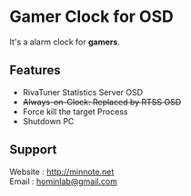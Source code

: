 # Gamer Clock for OSD


It's a alarm clock for **gamers**.

Features
---
- RivaTuner Statistics Server OSD
- ~~Always-on-Clock: Replaced by RTSS OSD~~
- Force kill the target Process
- Shutdown PC


Support
---
Website : <http://minnote.net>  
Email : <hominlab@gmail.com>